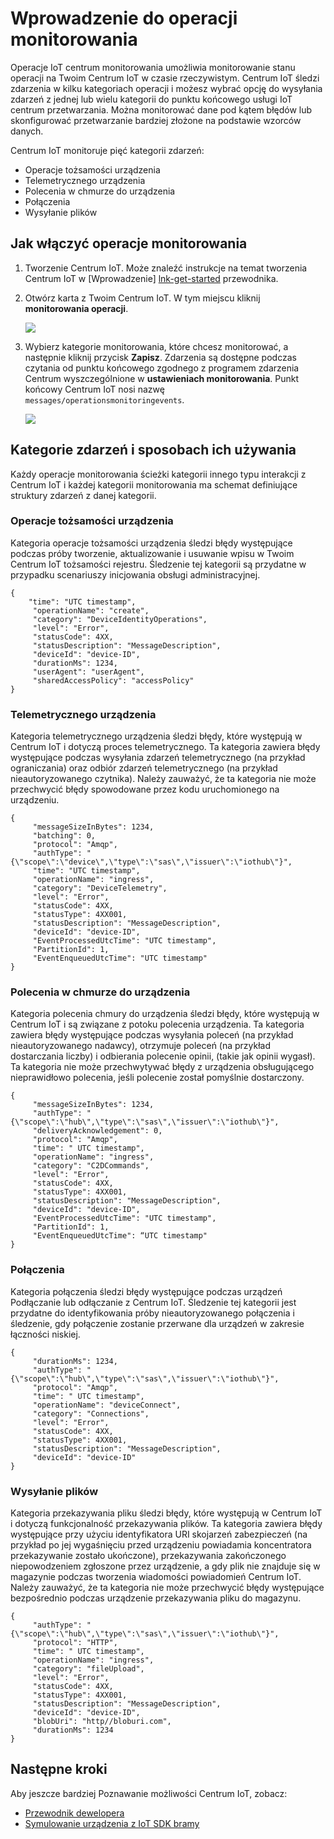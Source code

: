 <properties
 pageTitle="Operacje IoT centrum monitorowania"
 description="Przegląd operacji Azure IoT centrum monitorowania, umożliwiając monitorować stan operacji na Twoim Centrum IoT w czasie rzeczywistym"
 services="iot-hub"
 documentationCenter=""
 authors="nberdy"
 manager="timlt"
 editor=""/>

<tags
 ms.service="iot-hub"
 ms.devlang="na"
 ms.topic="article"
 ms.tgt_pltfrm="na"
 ms.workload="na"
 ms.date="08/11/2016"
 ms.author="nberdy"/>

# <a name="introduction-to-operations-monitoring"></a>Wprowadzenie do operacji monitorowania

Operacje IoT centrum monitorowania umożliwia monitorowanie stanu operacji na Twoim Centrum IoT w czasie rzeczywistym. Centrum IoT śledzi zdarzenia w kilku kategoriach operacji i możesz wybrać opcję do wysyłania zdarzeń z jednej lub wielu kategorii do punktu końcowego usługi IoT centrum przetwarzania. Można monitorować dane pod kątem błędów lub skonfigurować przetwarzanie bardziej złożone na podstawie wzorców danych.

Centrum IoT monitoruje pięć kategorii zdarzeń:

- Operacje tożsamości urządzenia
- Telemetrycznego urządzenia
- Polecenia w chmurze do urządzenia
- Połączenia
- Wysyłanie plików

## <a name="how-to-enable-operations-monitoring"></a>Jak włączyć operacje monitorowania

1. Tworzenie Centrum IoT. Może znaleźć instrukcje na temat tworzenia Centrum IoT w [Wprowadzenie] [ lnk-get-started] przewodnika.

2. Otwórz karta z Twoim Centrum IoT. W tym miejscu kliknij **monitorowania operacji**.

    ![][1]

3. Wybierz kategorie monitorowania, które chcesz monitorować, a następnie kliknij przycisk **Zapisz**. Zdarzenia są dostępne podczas czytania od punktu końcowego zgodnego z programem zdarzenia Centrum wyszczególnione w **ustawieniach monitorowania**. Punkt końcowy Centrum IoT nosi nazwę `messages/operationsmonitoringevents`.

    ![][2]

## <a name="event-categories-and-how-to-use-them"></a>Kategorie zdarzeń i sposobach ich używania

Każdy operacje monitorowania ścieżki kategorii innego typu interakcji z Centrum IoT i każdej kategorii monitorowania ma schemat definiujące struktury zdarzeń z danej kategorii.

### <a name="device-identity-operations"></a>Operacje tożsamości urządzenia

Kategoria operacje tożsamości urządzenia śledzi błędy występujące podczas próby tworzenie, aktualizowanie i usuwanie wpisu w Twoim Centrum IoT tożsamości rejestru. Śledzenie tej kategorii są przydatne w przypadku scenariuszy inicjowania obsługi administracyjnej.

    {
        "time": "UTC timestamp",
         "operationName": "create",
         "category": "DeviceIdentityOperations",
         "level": "Error",
         "statusCode": 4XX,
         "statusDescription": "MessageDescription",
         "deviceId": "device-ID",
         "durationMs": 1234,
         "userAgent": "userAgent",
         "sharedAccessPolicy": "accessPolicy"
    }

### <a name="device-telemetry"></a>Telemetrycznego urządzenia

Kategoria telemetrycznego urządzenia śledzi błędy, które występują w Centrum IoT i dotyczą proces telemetrycznego. Ta kategoria zawiera błędy występujące podczas wysyłania zdarzeń telemetrycznego (na przykład ograniczania) oraz odbiór zdarzeń telemetrycznego (na przykład nieautoryzowanego czytnika). Należy zauważyć, że ta kategoria nie może przechwycić błędy spowodowane przez kodu uruchomionego na urządzeniu.

    {
         "messageSizeInBytes": 1234,
         "batching": 0,
         "protocol": "Amqp",
         "authType": "{\"scope\":\"device\",\"type\":\"sas\",\"issuer\":\"iothub\"}",
         "time": "UTC timestamp",
         "operationName": "ingress",
         "category": "DeviceTelemetry",
         "level": "Error",
         "statusCode": 4XX,
         "statusType": 4XX001,
         "statusDescription": "MessageDescription",
         "deviceId": "device-ID",
         "EventProcessedUtcTime": "UTC timestamp",
         "PartitionId": 1,
         "EventEnqueuedUtcTime": "UTC timestamp"
    }

### <a name="cloud-to-device-commands"></a>Polecenia w chmurze do urządzenia

Kategoria polecenia chmury do urządzenia śledzi błędy, które występują w Centrum IoT i są związane z potoku polecenia urządzenia. Ta kategoria zawiera błędy występujące podczas wysyłania poleceń (na przykład nieautoryzowanego nadawcy), otrzymuje poleceń (na przykład dostarczania liczby) i odbierania polecenie opinii, (takie jak opinii wygasł). Ta kategoria nie może przechwytywać błędy z urządzenia obsługującego nieprawidłowo polecenia, jeśli polecenie został pomyślnie dostarczony.

    {
         "messageSizeInBytes": 1234,
         "authType": "{\"scope\":\"hub\",\"type\":\"sas\",\"issuer\":\"iothub\"}",
         "deliveryAcknowledgement": 0,
         "protocol": "Amqp",
         "time": " UTC timestamp",
         "operationName": "ingress",
         "category": "C2DCommands",
         "level": "Error",
         "statusCode": 4XX,
         "statusType": 4XX001,
         "statusDescription": "MessageDescription",
         "deviceId": "device-ID",
         "EventProcessedUtcTime": "UTC timestamp",
         "PartitionId": 1,
         "EventEnqueuedUtcTime": “UTC timestamp"
    }

### <a name="connections"></a>Połączenia

Kategoria połączenia śledzi błędy występujące podczas urządzeń Podłączanie lub odłączanie z Centrum IoT. Śledzenie tej kategorii jest przydatne do identyfikowania próby nieautoryzowanego połączenia i śledzenie, gdy połączenie zostanie przerwane dla urządzeń w zakresie łączności niskiej.

    {
         "durationMs": 1234,
         "authType": "{\"scope\":\"hub\",\"type\":\"sas\",\"issuer\":\"iothub\"}",
         "protocol": "Amqp",
         "time": " UTC timestamp",
         "operationName": "deviceConnect",
         "category": "Connections",
         "level": "Error",
         "statusCode": 4XX,
         "statusType": 4XX001,
         "statusDescription": "MessageDescription",
         "deviceId": "device-ID"
    }

### <a name="file-uploads"></a>Wysyłanie plików

Kategoria przekazywania pliku śledzi błędy, które występują w Centrum IoT i dotyczą funkcjonalność przekazywania plików. Ta kategoria zawiera błędy występujące przy użyciu identyfikatora URI skojarzeń zabezpieczeń (na przykład po jej wygaśnięciu przed urządzeniu powiadamia koncentratora przekazywanie zostało ukończone), przekazywania zakończonego niepowodzeniem zgłoszone przez urządzenie, a gdy plik nie znajduje się w magazynie podczas tworzenia wiadomości powiadomień Centrum IoT. Należy zauważyć, że ta kategoria nie może przechwycić błędy występujące bezpośrednio podczas urządzenie przekazywania pliku do magazynu.

    {
         "authType": "{\"scope\":\"hub\",\"type\":\"sas\",\"issuer\":\"iothub\"}",
         "protocol": "HTTP",
         "time": " UTC timestamp",
         "operationName": "ingress",
         "category": "fileUpload",
         "level": "Error",
         "statusCode": 4XX,
         "statusType": 4XX001,
         "statusDescription": "MessageDescription",
         "deviceId": "device-ID",
         "blobUri": "http//bloburi.com",
         "durationMs": 1234
    }

## <a name="next-steps"></a>Następne kroki

Aby jeszcze bardziej Poznawanie możliwości Centrum IoT, zobacz:

- [Przewodnik dewelopera][lnk-devguide]
- [Symulowanie urządzenia z IoT SDK bramy][lnk-gateway]

<!-- Links and images -->
[1]: media/iot-hub-operations-monitoring/enable-OM-1.png
[2]: media/iot-hub-operations-monitoring/enable-OM-2.png

[lnk-get-started]: iot-hub-csharp-csharp-getstarted.md
[lnk-diagnostic-metrics]: iot-hub-metrics.md
[lnk-scaling]: iot-hub-scaling.md
[lnk-dr]: iot-hub-ha-dr.md

[lnk-devguide]: iot-hub-devguide.md
[lnk-gateway]: iot-hub-linux-gateway-sdk-simulated-device.md
